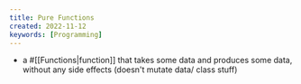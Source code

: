 ```yaml
---
title: Pure Functions
created: 2022-11-12
keywords: [Programming]
---
```


- a #[[Functions|function]] that takes some data and produces some data, without any side effects (doesn't mutate data/ class stuff)
